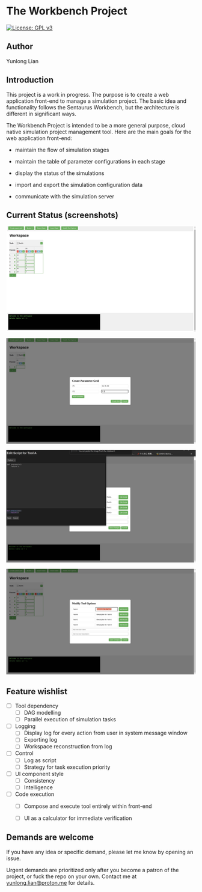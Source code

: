 The Workbench Project
===

[![License: GPL v3](https://img.shields.io/badge/License-GPLv3-blue.svg)](https://www.gnu.org/licenses/gpl-3.0)


## Author
Yunlong Lian


## Introduction

This project is a work in progress. The purpose is to create a web application front-end to manage a simulation project. The basic idea and functionality follows the Sentaurus Workbench, but the architecture is different in significant ways.

The Workbench Project is intended to be a more general purpose, cloud native simulation project management tool. Here are the main goals for the web application front-end:

+ maintain the flow of simulation stages

+ maintain the table of parameter configurations in each stage

+ display the status of the simulations

+ import and export the simulation configuration data

+ communicate with the simulation server

## Current Status (screenshots)

![](./images/p1.jpeg)

![](./images/p2.jpeg)

![](./images/p3.jpeg)

![](./images/p4.jpeg)


## Feature wishlist

- [ ] Tool dependency
  - [ ] DAG modelling
  - [ ] Parallel execution of simulation tasks

- [ ] Logging
  - [ ] Display log for every action from user in system message window
  - [ ] Exporting log
  - [ ] Workspace reconstruction from log

- [ ] Control
  - [ ] Log as script
  - [ ] Strategy for task execution priority

- [ ] UI component style
  - [ ] Consistency
  - [ ] Intelligence

- [ ] Code execution
  - [ ] Compose and execute tool entirely within front-end
  - [ ] UI as a calculator for immediate verification


## Demands are welcome

If you have any idea or specific demand, please let me know by opening an issue. 

Urgent demands are prioritized only after you become a patron of the project, or fuck the repo on your own. 
Contact me at yunlong.lian@proton.me for details.

